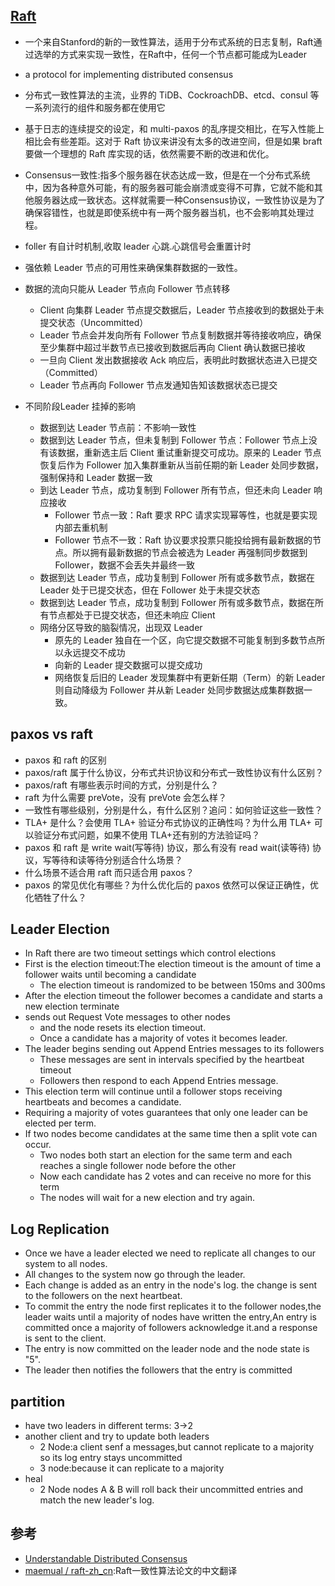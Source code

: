 ## [Raft](https://raft.github.io/raft.pdf)

* 一个来自Stanford的新的一致性算法，适用于分布式系统的日志复制，Raft通过选举的方式来实现一致性，在Raft中，任何一个节点都可能成为Leader

* a protocol for implementing distributed consensus

* 分布式一致性算法的主流，业界的 TiDB、CockroachDB、etcd、consul 等一系列流行的组件和服务都在使用它

* 基于日志的连续提交的设定，和 multi-paxos 的乱序提交相比，在写入性能上相比会有些差距。这对于 Raft 协议来讲没有太多的改进空间，但是如果 braft 要做一个理想的 Raft 库实现的话，依然需要不断的改进和优化。

* Consensus一致性:指多个服务器在状态达成一致，但是在一个分布式系统中，因为各种意外可能，有的服务器可能会崩溃或变得不可靠，它就不能和其他服务器达成一致状态。这样就需要一种Consensus协议，一致性协议是为了确保容错性，也就是即使系统中有一两个服务器当机，也不会影响其处理过程。

* foller 有自计时机制,收取 leader 心跳.心跳信号会重置计时

* 强依赖 Leader 节点的可用性来确保集群数据的一致性。

* 数据的流向只能从 Leader 节点向 Follower 节点转移
  
  - Client 向集群 Leader 节点提交数据后，Leader 节点接收到的数据处于未提交状态（Uncommitted）
  - Leader 节点会并发向所有 Follower 节点复制数据并等待接收响应，确保至少集群中超过半数节点已接收到数据后再向 Client 确认数据已接收
  - 一旦向 Client 发出数据接收 Ack 响应后，表明此时数据状态进入已提交（Committed）
  - Leader 节点再向 Follower 节点发通知告知该数据状态已提交

* 不同阶段Leader 挂掉的影响
  
  - 数据到达 Leader 节点前：不影响一致性
  - 数据到达 Leader 节点，但未复制到 Follower 节点：Follower 节点上没有该数据，重新选主后 Client 重试重新提交可成功。原来的 Leader 节点恢复后作为 Follower 加入集群重新从当前任期的新 Leader 处同步数据，强制保持和 Leader 数据一致
  - 到达 Leader 节点，成功复制到 Follower 所有节点，但还未向 Leader 响应接收
    + Follower 节点一致：Raft 要求 RPC 请求实现幂等性，也就是要实现内部去重机制
    + Follower 节点不一致：Raft 协议要求投票只能投给拥有最新数据的节点。所以拥有最新数据的节点会被选为 Leader 再强制同步数据到 Follower，数据不会丢失并最终一致
  - 数据到达 Leader 节点，成功复制到 Follower 所有或多数节点，数据在 Leader 处于已提交状态，但在 Follower 处于未提交状态
  - 数据到达 Leader 节点，成功复制到 Follower 所有或多数节点，数据在所有节点都处于已提交状态，但还未响应 Client
  - 网络分区导致的脑裂情况，出现双 Leader
    + 原先的 Leader 独自在一个区，向它提交数据不可能复制到多数节点所以永远提交不成功
    + 向新的 Leader 提交数据可以提交成功
    + 网络恢复后旧的 Leader 发现集群中有更新任期（Term）的新 Leader 则自动降级为 Follower 并从新 Leader 处同步数据达成集群数据一致。

## paxos vs raft

* paxos 和 raft 的区别
* paxos/raft 属于什么协议，分布式共识协议和分布式一致性协议有什么区别？
* paxos/raft 有哪些表示时间的方式，分别是什么？
* raft 为什么需要 preVote，没有 preVote 会怎么样？
* 一致性有哪些级别，分别是什么，有什么区别？追问：如何验证这些一致性？
* TLA+ 是什么？会使用 TLA+ 验证分布式协议的正确性吗？为什么用 TLA+ 可以验证分布式问题，如果不使用 TLA+还有别的方法验证吗？
* paxos 和 raft 是 write wait(写等待) 协议，那么有没有 read wait(读等待) 协议，写等待和读等待分别适合什么场景？
* 什么场景不适合用 raft 而只适合用 paxos？
* paxos 的常见优化有哪些？为什么优化后的 paxos 依然可以保证正确性，优化牺牲了什么？

## Leader Election

* In Raft there are two timeout settings which control elections
* First is the election timeout:The election timeout is the amount of time a follower waits until becoming a candidate
  - The election timeout is randomized to be between 150ms and 300ms
* After the election timeout the follower becomes a candidate and starts a new election terminate
* sends out Request Vote messages to other nodes
  - and the node resets its election timeout.
  - Once a candidate has a majority of votes it becomes leader.
* The leader begins sending out Append Entries messages to its followers
  - These messages are sent in intervals specified by the heartbeat timeout
  - Followers then respond to each Append Entries message.
* This election term will continue until a follower stops receiving heartbeats and becomes a candidate.
* Requiring a majority of votes guarantees that only one leader can be elected per term.
* If two nodes become candidates at the same time then a split vote can occur.
  - Two nodes both start an election for the same term and each reaches a single follower node before the other
  - Now each candidate has 2 votes and can receive no more for this term
  - The nodes will wait for a new election and try again.

## Log Replication

* Once we have a leader elected we need to replicate all changes to our system to all nodes.
* All changes to the system now go through the leader.
* Each change is added as an entry in the node's log.  the change is sent to the followers on the next heartbeat.
* To commit the entry the node first replicates it to the follower nodes,the leader waits until a majority of nodes have written the entry,An entry is committed once a majority of followers acknowledge it.and a response is sent to the client.
* The entry is now committed on the leader node and the node state is "5".
* The leader then notifies the followers that the entry is committed

## partition

* have two leaders in different terms: 3->2
* another client and try to update both leaders
  - 2 Node:a client senf a messages,but cannot replicate to a majority so its log entry stays uncommitted
  - 3 node:because it can replicate to a majority
* heal
  - 2 Node nodes A & B will roll back their uncommitted entries and match the new leader's log.

## 参考

* [Understandable Distributed Consensus](http://thesecretlivesofdata.com/raft/)
* [maemual / raft-zh_cn](https://github.com/maemual/raft-zh_cn):Raft一致性算法论文的中文翻译
